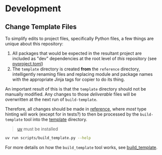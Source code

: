# Development

## Change Template Files

To simplify edits to project files, specifically Python files, a few things are unique about this repository:

1. All packages that would be expected in the resultant project are included as "dev" dependencies at the root level of *this* repository (see [pyproject.toml](../pyproject.toml))
1. The `template` directory is created **from** the `reference` directory, intelligently renaming files and replacing module and package names with the appropriate Jinja tags for copier to do its thing.

An important result of this is that the `template` directory should not be manually modified. Any changes to those *deliverable* files will be overwritten at the next run of `build-template`.

Therefore, all changes should be made in [reference](../reference/), where *most* type hinting will work (except for in tests?) to then be processed by the `build-template` tool into the [template](../template/) directory.

> [uv](https://docs.astral.sh/uv/getting-started/installation/) must be installed

```bash
uv run scripts/build_template.py --help
```

For more details on how the `build_template` tool works, see [build_template](./build_template.md).